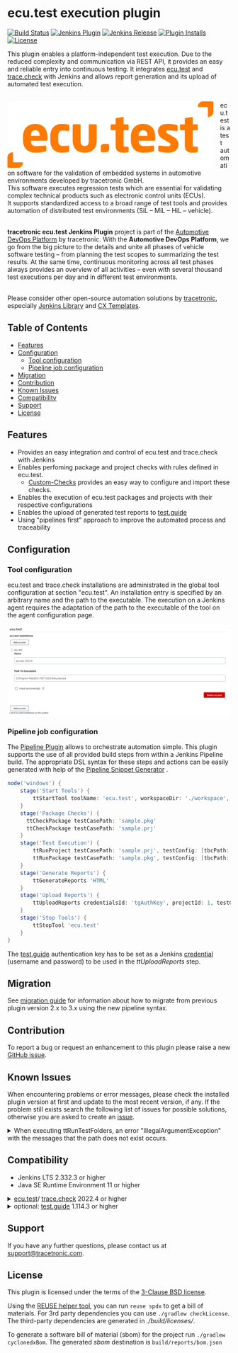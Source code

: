 # ecu.test execution plugin
[![Build Status](https://ci.jenkins.io/buildStatus/icon?job=plugins/ecu-test-execution-plugin/main)](https://ci.jenkins.io/job/plugins/job/ecu-test-execution-plugin/job/main) [![Jenkins Plugin](https://img.shields.io/jenkins/plugin/v/ecu-test-execution.svg)](https://plugins.jenkins.io/ecu-test-execution) [![Jenkins Release](https://img.shields.io/github/release/jenkinsci/ecu-test-execution-plugin.svg?label=changelog&color=orange)](https://github.com/jenkinsci/ecu-test-execution-plugin/releases) [![Plugin Installs](https://img.shields.io/jenkins/plugin/i/ecu-test-execution.svg?color=blue&logo=jenkins&logoColor=white)](https://plugins.jenkins.io/ecu-test-execution) [![License](https://img.shields.io/badge/license-3--clause%20BSD-blue.svg?style=flat&logo=opensourceinitiative&logoColor=white&color=green)](https://github.com/jenkinsci/ecu-test-execution-plugin/blob/main/LICENSE)

This plugin enables a platform-independent test execution. Due to the reduced complexity and communication via REST API,
it provides an easy and reliable entry into continuous testing. It integrates 
[ecu.test](https://www.tracetronic.com/products/ecu-test) and [trace.check](https://www.tracetronic.com/products/trace-check/) with Jenkins and allows report generation and its upload of 
automated test execution.<br><br>

<img src="docs/images/ecu.test.png" align="left" alt="ecu.test Logo" style="padding-right: 15px;height:150px"> 

ecu.test is a test automation software for the validation of embedded systems in automotive environments developed by
tracetronic GmbH.<br/>
This software executes regression tests which are essential for validating complex technical products such as electronic
control units (ECUs).<br/>
It supports standardized access to a broad range of test tools and provides automation of distributed test
environments (SiL – MiL – HiL – vehicle).<br><br>

**tracetronic ecu.test Jenkins Plugin** project is part of
the [Automotive DevOps Platform](https://www.tracetronic.com/products/automotive-devops-platform/) by tracetronic. With
the **Automotive DevOps Platform**, we go from the big picture to the details and unite all phases of vehicle software
testing – from planning the test scopes to summarizing the test results. At the same time, continuous monitoring across
all test phases always provides an overview of all activities – even with several thousand test executions per day and
in different test environments.<br><br>

Please consider other open-source automation solutions by [tracetronic](https://github.com/tracetronic?type=source),
especially [Jenkins Library](https://github.com/tracetronic/jenkins-library)
and [CX Templates](https://github.com/tracetronic/cx-templates).

## Table of Contents

- [Features](#features)
- [Configuration](#configuration)
    - [Tool configuration](#tool-configuration)
    - [Pipeline job configuration](#pipeline-job-configuration)
- [Migration](#migration)
- [Contribution](#contribution)
- [Known Issues](#known-issues)
- [Compatibility](#compatibility)
- [Support](#support)
- [License](#license)

## Features

- Provides an easy integration and control of ecu.test and trace.check with Jenkins
- Enables perfoming package and project checks with rules defined in ecu.test. 
  - [Custom-Checks](https://github.com/tracetronic/ecu-test_custom-checks) provides an easy way to configure and import these checks.
- Enables the execution of ecu.test packages and projects with their respective configurations
- Enables the upload of generated test reports to [test.guide](https://www.tracetronic.com/products/test-guide/) 
- Using "pipelines first" approach to improve the automated process and traceability

## Configuration

### Tool configuration

ecu.test and trace.check installations are administrated in the global tool configuration at section "ecu.test". An installation entry
is specified by an arbitrary name and the path to the executable. The execution on a Jenkins agent requires
the adaptation of the path to the executable of the tool on the agent configuration page.

![ecu.test](docs/images/ecu.test-config.png "ecu.test-config")

### Pipeline job configuration

The [Pipeline Plugin](https://plugins.jenkins.io/workflow-aggregator) allows to orchestrate automation simple. This
plugin supports the use of all provided build steps from within a Jenkins Pipeline build. The appropriate DSL syntax for
these steps and actions can be easily generated with help of
the [Pipeline Snippet Generator](https://github.com/jenkinsci/pipeline-plugin/blob/master/TUTORIAL.md#exploring-the-snippet-generator)
.

```groovy
node('windows') {
    stage('Start Tools') {
        ttStartTool toolName: 'ecu.test', workspaceDir: './workspace', settingsDir: './settings'
    }
    stage('Package Checks') {
      ttCheckPackage testCasePath: 'sample.pkg'
      ttCheckPackage testCasePath: 'sample.prj'
    }
    stage('Test Execution') {
        ttRunProject testCasePath: 'sample.prj', testConfig: [tbcPath: 'sample.tbc', tcfPath: 'sample.tcf', constants: [[label: 'sample', value: '123']]]
        ttRunPackage testCasePath: 'sample.pkg', testConfig: [tbcPath: '', tcfPath: '', forceConfigurationReload: true, constants: [[label: 'sample', value: '\'sampleValue\'']]]
    }
    stage('Generate Reports') {
        ttGenerateReports 'HTML'
    }
    stage('Upload Reports') {
        ttUploadReports credentialsId: 'tgAuthKey', projectId: 1, testGuideUrl: 'http://HOST:Port'
    }
    stage('Stop Tools') {
        ttStopTool 'ecu.test'
    }
}
```

The [test.guide](https://www.tracetronic.com/products/test-guide/) authentication key has to be set as a Jenkins 
[credential](https://www.jenkins.io/doc/book/using/using-credentials/) (username and password) to be used in the *ttUploadReports* step.

## Migration

See [migration guide](docs/Migration.md) for information about how to migrate from previous plugin version 2.x to 3.x using the new pipeline syntax.

## Contribution

To report a bug or request an enhancement to this plugin please raise a
new [GitHub issue](https://github.com/jenkinsci/ecu-test-execution-plugin/issues/new/choose).

## Known Issues

When encountering problems or error messages, please check the installed plugin version at first and update to the most recent version, if any.
If the problem still exists search the following list of issues for possible solutions, otherwise you are asked to create an [issue](#contribution).

<details>
    <summary>When executing ttRunTestFolders, an error "IllegalArgumentException" with the messages that the path does not exist occurs.</summary>

> This is an issue related to the path resolution. In order to resolve paths correctly, ecu.test needs to be run either
> on the server, or on a machine together with the step-executing Jenkins agent. This means in particular, that, when
> using a containerized version of ecu.test, the executing Jenkins agent needs to be within the same container.
</details>

## Compatibility  

- Jenkins LTS 2.332.3 or higher
- Java SE Runtime Environment 11 or higher 

 <details>
    <summary><a href="https://www.tracetronic.com/products/ecu-test">ecu.test</a>/
    <a href="https://www.tracetronic.com/products/trace-check/">trace.check</a> 2022.4 or higher </summary>

| Version |    latest - 3.1    |        3.0         |
|:-------:|:------------------:|:------------------:|
| 2023.4  | :heavy_check_mark: |        :x:         |
| 2023.3  | :heavy_check_mark: |        :x:         |
| 2023.2  | :heavy_check_mark: | :heavy_check_mark: |
| 2023.1  | :heavy_check_mark: | :heavy_check_mark: |
| 2022.4  | :heavy_check_mark: | :heavy_check_mark: |

:warning: Please note that compatibility for trace.check is only warranted for __Windows__ OS.

</details>
<details>
    <summary>optional: <a href="https://www.tracetronic.com/products/test-guide">test.guide</a> 1.114.3 or higher</summary>

| Version |    latest - 3.0    |
|:-------:|:------------------:|
| 1.147.0 | :heavy_check_mark: |
| 1.142.0 | :heavy_check_mark: |

 </details>

## Support

If you have any further questions, please contact us at [support@tracetronic.com](mailto:support@tracetronic.com).

## License

This plugin is licensed under the terms of the [3-Clause BSD license](LICENSES/BSD-3-Clause.txt).

Using the [REUSE helper tool](https://github.com/fsfe/reuse-tool), you can run `reuse spdx` to get a bill of materials. 
For 3rd party dependencies you can use `./gradlew checkLicense`. The third-party dependencies are generated in 
_./build/licenses/_.

To generate a software bill of material (sbom) for the project run ```./gradlew cyclonedxBom```. The generated _sbom_ destination is ```build/reports/bom.json```
